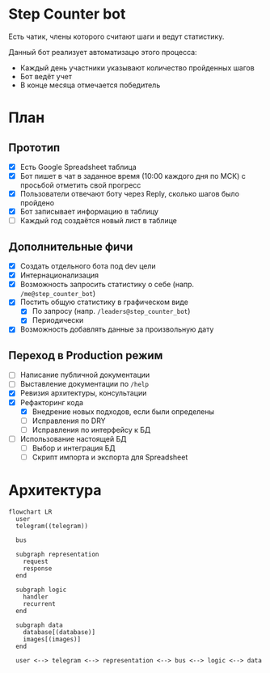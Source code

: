 # Step Counter bot

Есть чатик, члены которого считают шаги и ведут статистику.

Данный бот реализует автоматизацю этого процесса:

- Каждый день участники указывают количество пройденных шагов
- Бот ведёт учет
- В конце месяца отмечается победитель

# План

## Прототип

- [x] Есть Google Spreadsheet таблица
- [x] Бот пишет в чат в заданное время (10:00 каждого дня по МСК) с просьбой отметить свой прогресс
- [x] Пользователи отвечают боту через Reply, сколько шагов было пройдено
- [x] Бот записывает информацию в таблицу
- [ ] Каждый год создаётся новый лист в таблице

## Дополнительные фичи

- [x] Создать отдельного бота под dev цели
- [x] Интернационализация
- [x] Возможность запросить статистику о себе (напр. `/me@step_counter_bot`)
- [x] Постить общую статистику в графическом виде
  - [x] По запросу (напр. `/leaders@step_counter_bot`)
  - [x] Периодически
- [x] Возможность добавлять данные за произвольную дату

## Переход в Production режим

- [ ] Написание публичной документации
 - [ ] Выставление документации по `/help`
- [x] Ревизия архитектуры, консультации
- [x] Рефакторинг кода
  - [x] Внедрение новых подходов, если были определены
  - [ ] Исправления по DRY
  - [ ] Исправления по интерфейсу к БД
- [ ] Использование настоящей БД
  - [ ] Выбор и интеграция БД
  - [ ] Скрипт импорта и экспорта для Spreadsheet

# Архитектура

```mermaid
flowchart LR
  user
  telegram((telegram))

  bus

  subgraph representation
    request
    response
  end

  subgraph logic
    handler
    recurrent
  end

  subgraph data
    database[(database)]
    images[(images)]
  end

  user <--> telegram <--> representation <--> bus <--> logic <--> data
```
